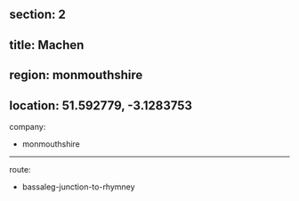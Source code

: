 section: 2
----
title: Machen
----
region: monmouthshire
----
location: 51.592779, -3.1283753
----
company:
- monmouthshire
----
route:
- bassaleg-junction-to-rhymney
